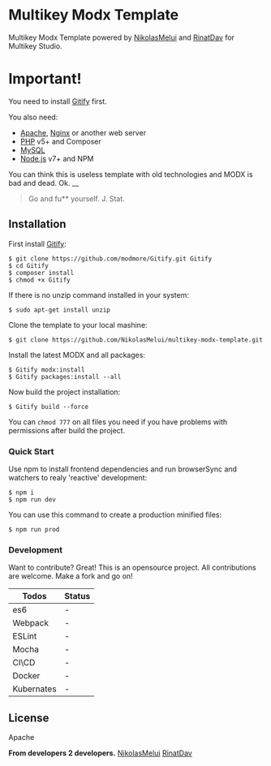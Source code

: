 Multikey Modx Template
======
Multikey Modx Template powered by [NikolasMelui][nikolasmelui] and [RinatDav][rinatdav] for Multikey Studio.

# Important!

You need to install [Gitify][gitify] first.

You also need:
  - [Apache][apache], [Nginx][nginx] or another web server
  - [PHP][php] v5+ and Composer
  - [MySQL][mysql]
  - [Node.js][nodejs] v7+ and NPM

You can think this is useless template with old technologies and MODX is bad and dead. Ok.
__

> Go and fu** yourself. J. Stat.

## Installation

First install [Gitify][gitify]:
```
$ git clone https://github.com/modmore/Gitify.git Gitify
$ cd Gitify
$ composer install
$ chmod +x Gitify
```

If there is no unzip command installed in your system:
```
$ sudo apt-get install unzip
```

Clone the template to your local mashine:
```
$ git clone https://github.com/NikolasMelui/multikey-modx-template.git
```
Install the latest MODX and all packages:
```
$ Gitify modx:install
$ Gitify packages:install --all
```

Now build the project installation:
```
$ Gitify build --force
```

You can ```chmod 777``` on all files you need if you have problems with permissions after build the project.

### Quick Start

Use npm to install frontend dependencies and run browserSync and watchers to realy 'reactive' development:
```
$ npm i
$ npm run dev
```

You can use this command to create a production minified files:
```
$ npm run prod
```

### Development

Want to contribute? Great!
This is an opensource project. All contributions are welcome. Make a fork and go on!

| Todos | Status |
| ------ | ------ |
| es6 | - |
| Webpack | - |
| ESLint | - |
| Mocha | - |
| CI\CD | - |
| Docker | - |
| Kubernates | - |

License
----
Apache


**From developers 2 developers.**
[NikolasMelui][nikolasmelui]
[RinatDav][rinatdav]

[//]: # (These are reference links used in the body of this note and get stripped out when the markdown processor does its job. There is no need to format nicely because it shouldn't be seen. Thanks SO - http://stackoverflow.com/questions/4823468/store-comments-in-markdown-syntax)
   [nikolasmelui]: <https://github.com/NikolasMelui>
   [rinatdav]: <https://github.com/RinatDav>
   [gitify]: <http://modmore.github.io/Gitify/>
   [apache]: <https://httpd.apache.org/download.cgi>
   [nginx]: <https://nginx.ru/ru/download.html>
   [php]: <http://php.net/downloads.php>
   [mysql]: <https://www.mysql.com/downloads/>
   [nodejs]: <http://nodejs.org>
